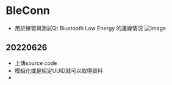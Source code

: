 # BleConn
* 用於練習與測試Qt Bluetooth Low Energy 的連線情況
![image](https://github.com/Maxspace1024/BleConn/img/mainpage.png)

## 20220626
* 上傳source code
* 模組化或是給定UUID就可以取得資料
* 